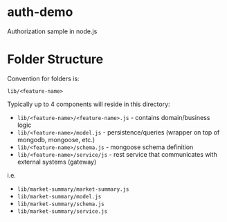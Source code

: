 auth-demo
=========

Authorization sample in node.js

Folder Structure
================

Convention for folders is:

`lib/<feature-name>`

Typically up to 4 components will reside in this directory:

* `lib/<feature-name>/<feature-name>.js`  - contains domain/business logic
* `lib/<feature-name>/model.js`           - persistence/queries (wrapper on top of mongodb, mongoose, etc.)
* `lib/<feature-name>/schema.js`          - mongoose schema definition
* `lib/<feature-name>/service/js`         - rest service that communicates with external systems (gateway)

i.e.

* `lib/market-summary/market-summary.js`
* `lib/market-summary/model.js`
* `lib/market-summary/schema.js`
* `lib/market-summary/service.js`
